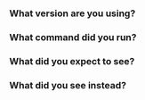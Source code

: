 ### What version are you using?

### What command did you run?

### What did you expect to see?

### What did you see instead?